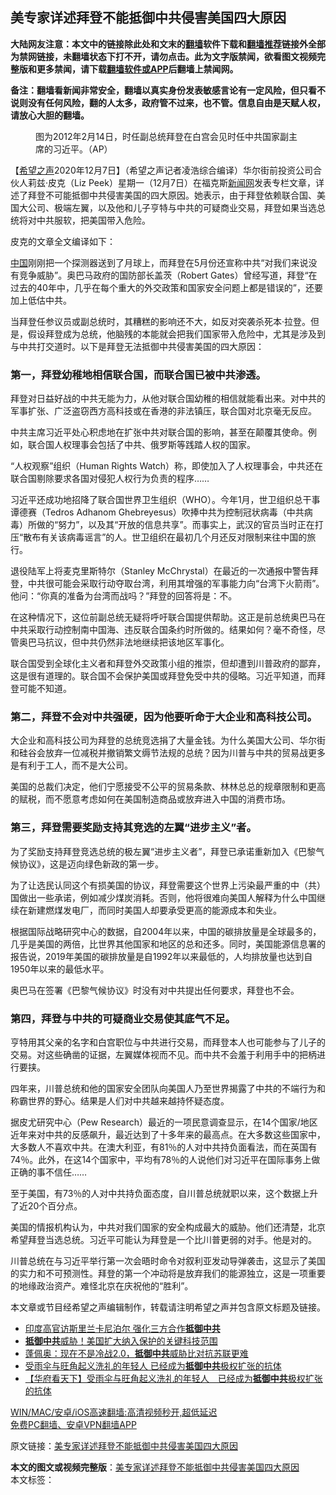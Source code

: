  <h2>美专家详述拜登不能抵御中共侵害美国四大原因</h2> <p class="notice"><b>大陆网友注意：本文中的链接除此处和文末的<a href="https://github.com/bannedbook/fanqiang" >翻墙</a>软件下载和<a href="https://github.com/killgcd/justmysocks/blob/master/README.md">翻墙推荐</a>链接外全部为禁网链接，未翻墙状态下打不开，请勿点击。此为文字版禁闻，欲看图文视频完整版和更多禁闻，请下载<a href="https://github.com/bannedbook/fanqiang">翻墙软件或APP</a>后翻墙上禁闻网。</p><p>备注：翻墙看新闻非常安全，翻墙以真实身份发表敏感言论有一定风险，但只看不说则没有任何风险，翻的人太多，政府管不过来，也不管。信息自由是天赋人权，请放心大胆的翻墙。</b></p>  <div class="entry"> <figure><figcaption>图为2012年2月14日，时任副总统拜登在白宫会见时任中共国家副主席的习近平。（AP）</figcaption></figure> <p>【<span class='wp_keywordlink_affiliate'><a href="https://www.soundofhope.org" title="希望之声" target="_blank">希望之声</a></span>2020年12月7日】（希望之声记者凌浩综合编译）华尔街前投资公司合伙人莉兹·皮克（Liz Peek）星期一（12月7日）在福克斯<span class='wp_keywordlink_affiliate'><a href="https://www.bannedbook.org/" title="新闻网">新闻网</a></span>发表专栏文章，详述了拜登不可能抵御中共侵害美国的四大原因。她表示，由于拜登依赖联合国、美国大公司、极端左翼，以及他和儿子亨特与中共的可疑商业交易，拜登如果当选总统将对中共服软，把美国带入危险。</p> <p>皮克的文章全文编译如下：</p> <p><span class='wp_keywordlink_affiliate'><a href="https://www.bannedbook.org/" title="中国" target="_blank">中国</a></span>刚刚把一个探测器送到了月球上，而拜登在5月份还宣称中共“对我们来说没有竞争威胁”。奥巴马政府的国防部长盖茨（Robert Gates）曾经写道，拜登“在过去的40年中，几乎在每个重大的外交政策和国家安全问题上都是错误的”，还要加上低估中共。</p> <p>当拜登任参议员或副总统时，其糟糕的影响还不大，如反对突袭杀死本·拉登。但是，假设拜登成为总统，他脑残的本能就会把我们国家带入危险中，尤其是涉及到与中共打交道时。以下是拜登无法抵御中共侵害美国的四大原因：</p> <h3>第一，拜登幼稚地相信联合国，而联合国已被中共渗透。</h3> <p>拜登对日益好战的中共无能为力，从他对联合国幼稚的相信就能看出来。对中共的军事扩张、广泛盗窃西方高科技或在香港的非法镇压，联合国对北京毫无反应。</p> <p>中共主席习近平处心积虑地在扩张中共对联合国的影响，甚至在颠覆其使命。例如，联合国人权理事会包括了中共、俄罗斯等践踏人权的国家。</p>  <p>“人权观察”组织（Human Rights Watch）称，即使加入了人权理事会，中共还在联合国剔除要求各国对侵犯人权行为负责的程序……</p> <p>习近平还成功地招降了联合国世界卫生组织（WHO）。今年1月，世卫组织总干事谭德赛（Tedros Adhanom Ghebreyesus）吹捧中共为控制冠状病毒（中共病毒）所做的“努力”，以及其“开放的信息共享”。而事实上，武汉的官员当时正在打压“散布有关该病毒谣言”的人。世卫组织在最初几个月还反对限制来往中国的旅行。</p> <p>退役陆军上将麦克里斯特尔（Stanley McChrystal）在最近的一次通报中警告拜登，中共很可能会采取行动夺取台湾，利用其增强的军事能力向“台湾下火箭雨”。他问：“你真的准备为台湾而战吗？”拜登的回答将是：不。</p> <p>在这种情况下，这位前副总统无疑将呼吁联合国提供帮助。这正是前总统奥巴马在中共采取行动控制南中国海、违反联合国条约时所做的。结果如何？毫不奇怪，尽管奥巴马抗议，但中共仍然非法地继续把该地区军事化。</p> <p>联合国受到全球化主义者和拜登外交政策小组的推崇，但却遭到川普政府的鄙弃，这是很有道理的。联合国不会保护美国或拜登免受中共的侵略。习近平知道，而拜登可能不知道。</p> <h3>第二，拜登不会对中共强硬，因为他要听命于大企业和高科技公司。</h3> <p>大企业和高科技公司为拜登的总统竞选捐了大量金钱。为什么美国大公司、华尔街和硅谷会放弃一位减税并撤销繁文缛节法规的总统？因为川普与中共的贸易战更多是有利于工人，而不是大公司。</p>  <p>美国的总裁们决定，他们宁愿接受不公平的贸易条款、林林总总的规章限制和更高的赋税，而不愿意考虑如何在美国制造商品或放弃进入中国的消费市场。</p> <h3>第三，拜登需要奖励支持其竞选的左翼“进步主义”者。</h3> <p>为了奖励支持拜登竞选总统的极左翼“进步主义者”，拜登已承诺重新加入《巴黎气候协议》，这是迈向绿色新政的第一步。</p> <p>为了让选民认同这个有损美国的协议，拜登需要这个世界上污染最严重的中（共）国做出一些承诺，例如减少煤炭消耗。否则，他将很难向美国人解释为什么中国继续在新建燃煤发电厂，而同时美国人却要承受更高的能源成本和失业。</p> <p>根据国际战略研究中心的数据，自2004年以来，中国的碳排放量是全球最多的，几乎是美国的两倍，比世界其他国家和地区的总和还多。同时，美国能源信息署的报告说，2019年美国的碳排放量是自1992年以来最低的，人均排放量也达到自1950年以来的最低水平。</p> <p>奥巴马在签署《巴黎气候协议》时没有对中共提出任何要求，拜登也不会。</p> <h3>第四，拜登与中共的可疑商业交易使其底气不足。</h3> <p>亨特用其父亲的名字和白宫职位与中共进行交易，而拜登本人也可能参与了儿子的交易。对这些确凿的证据，左翼媒体视而不见。而中共不会羞于利用手中的把柄进行要挟。</p>  <p>四年来，川普总统和他的国家安全团队向美国人乃至世界揭露了中共的不端行为和称霸世界的野心。结果是人们对中共越来越持怀疑态度。</p> <p>据皮尤研究中心（Pew Research）最近的一项民意调查显示，在14个国家/地区近年来对中共的反感飙升，最近达到了十多年来的最高点。在大多数这些国家中，大多数人不喜欢中共。在澳大利亚，有81％的人对中共持负面看法，而在英国有74％。此外，在这14个国家中，平均有78％的人说他们对习近平在国际事务上做正确的事不信任……</p> <p>至于美国，有73％的人对中共持负面态度，自川普总统就职以来，这个数据上升了近20个百分点。</p> <p>美国的情报机构认为，中共对我们国家的安全构成最大的威胁。他们还清楚，北京希望拜登当选总统。习近平可能认为拜登是一个比川普更弱的对手。他是对的。</p> <p>川普总统在与习近平举行第一次会晤时命令对叙利亚发动导弹袭击，这显示了美国的实力和不可预测性。拜登的第一个冲动将是放弃我们的能源独立，这是一项重要的地缘政治资产。难怪北京在庆祝他的“胜利”。</p> <p>本文章或节目经希望之声编辑制作，转载请注明希望之声并包含原文标题及链接。</p>  <ul class='op-related-articles' title='相关阅读'> <li><a href='https://www.bannedbook.org/bnews/comments/20201127/1438163.html' target='_blank'>印度高官访斯里兰卡尼泊尔 强化三方合作<b>抵御中共</b></a></li> <li><a href='https://www.bannedbook.org/bnews/cnnews/20201017/1415330.html' target='_blank'><b>抵御中共</b>威胁！美国扩大纳入保护的关键科技范围</a></li> <li><a href='https://www.bannedbook.org/bnews/headline/20200813/1379365.html' target='_blank'>蓬佩奥：现在不是冷战2.0，<b>抵御中共</b>威胁比对抗苏联更难</a></li> <li><a href='https://www.bannedbook.org/bnews/baitai/20190620/1146299.html' target='_blank'>受雨伞与旺角起义洗礼的年轻人 已经成为<b>抵御中共</b>极权扩张的抗体</a></li> <li><a href='https://www.bannedbook.org/bnews/comments/20190619/1145831.html' target='_blank'>【华府看天下】受雨伞与旺角起义洗礼的年轻人　已经成为<b>抵御中共</b>极权扩张的抗体</a></li> </ul> <p class="texttj"> <a href="https://github.com/bannedbook/fanqiang/wiki/V2ray%E6%9C%BA%E5%9C%BA" target="_blank">WIN/MAC/安卓/iOS高速翻墙:高清视频秒开,超低延迟</a><br/> <a href="https://github.com/bannedbook/fanqiang/wiki/%E7%A6%81%E9%97%BB%E7%BD%91%E5%AE%89%E5%8D%93%E7%BF%BB%E5%A2%99%E6%96%B0%E9%97%BBAPP" target="_blank">免费PC翻墙、安卓VPN翻墙APP</a></p><p>原文链接：<a class="src_link"  href="https://www.soundofhope.org/post/451207" target="_blank">美专家详述拜登不能抵御中共侵害美国四大原因</a></p><a name='sharetosocial'></a>       <div><b>本文的图文或视频完整版</b>：<a href='https://www.bannedbook.org/bnews/comments/20201208/1443794.html'>美专家详述拜登不能抵御中共侵害美国四大原因</a></div>  </div><!--END ENTRY--> <div class="postfooter"> <div>本文标签：</div>  </div><!--END POSTFOOTER--> 